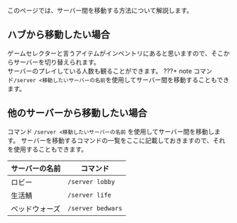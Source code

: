 このページでは、サーバー間を移動する方法について解説します。
## ハブから移動したい場合
ゲームセレクターと言うアイテムがインベントリにあると思いますので、そこからサーバーを切り替えられます。<br>
サーバーのプレイしている人数も観ることができます。
???+ note
    コマンド`/server <移動したいサーバーの名前`を使用してサーバー間を移動することもできます。
## 他のサーバーから移動したい場合
コマンド `/server <移動したいサーバーの名前` を使用してサーバー間を移動します。
サーバーを移動するコマンドの一覧をここに記載しておきますので、それを使用することもできます。

| サーバーの名前      | コマンド                         |
| ----------- | ------------------------------------ |
| ロビー      | `/server lobby`  |
| 生活鯖       | `/server life` |
| ベッドウォーズ    | `/server bedwars` |
